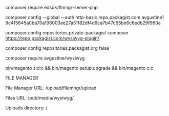 composer require edsdk/flmngr-server-php

composer config --global --auth http-basic.repo.packagist.com avgustine1 9c415645a0ba70a196003ee27a51f82df4d6ca7b47c65be6c6edb29f960a

composer config repositories.private-packagist composer https://repo.packagist.com/wysiwyg-plugin/

composer config repositories.packagist.org false

composer require avgustine/wysiwyg

bin/magento s:d:c && bin/magento setup:upgrade && bin/magento c:c


FILE MANAGER

File Manager URL: /upload/filemngr/upload

Files URL: /pub/media/wysiwyg/

Uploads directory: /

